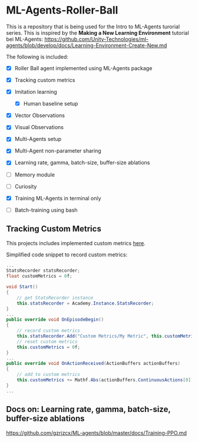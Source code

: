 # ML-Agents-Roller-Ball

This is a repository that is being used for the Intro to ML-Agents turorial series. This is inspired by the **Making a New Learning Environment** tutorial bei ML-Agents: https://github.com/Unity-Technologies/ml-agents/blob/develop/docs/Learning-Environment-Create-New.md

The following is included:

- [X] Roller Ball agent implemented using ML-Agents package
- [X] Tracking custom metrics
- [X] Imitation learning
  - [X] Human baseline setup
- [X] Vector Observations
- [X] Visual Observations
- [X] Multi-Agents setup
- [X] Multi-Agent non-parameter sharing
- [X] Learning rate, gamma, batch-size, buffer-size ablations
- [ ] Memory module
- [ ] Curiosity
- [X] Training ML-Agents in terminal only
- [ ] Batch-training using bash


## Tracking Custom Metrics

This projects includes implemented custom metrics [here](https://github.com/Bartlett-RC3/ML-Agents-Roller-Ball/blob/main/Assets/RollerAgent.cs#L21).

Simplified code snippet to record custom metrics:

```cs
...
StatsRecorder statsRecorder;
float customMetrics = 0f;

void Start()
{
    // get StatsRecorder instance
    this.statsRecorder = Academy.Instance.StatsRecorder;
}
...
public override void OnEpisodeBegin()
{
    // record custom metrics
    this.statsRecorder.Add("Custom Metrics/My Metric", this.customMetrics);
    // reset custom metrics
    this.customMetrics = 0f;
}
...
public override void OnActionReceived(ActionBuffers actionBuffers)
{
    // add to custom metrics
    this.customMetrics += Mathf.Abs(actionBuffers.ContinuousActions[0]);
}
...
```

## Docs on: Learning rate, gamma, batch-size, buffer-size ablations

https://github.com/gzrjzcx/ML-agents/blob/master/docs/Training-PPO.md
